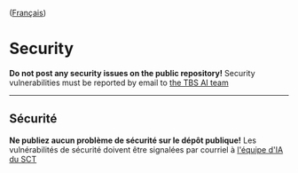 ([Français](#sécurité))

# Security

**Do not post any security issues on the public repository!** Security vulnerabilities must be reported by email to [the TBS AI team](mailto:ai-ia@tbs-sct.gc.ca)

______________________

## Sécurité

**Ne publiez aucun problème de sécurité sur le dépôt publique!** Les vulnérabilités de sécurité doivent être signalées par courriel à [l'équipe d'IA du SCT](mailto:ai-ia@tbs-sct.gc.ca)
